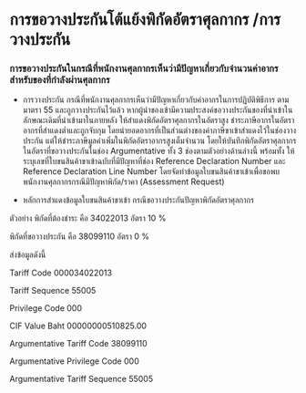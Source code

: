 การขอวางประกันโต้แย้งพิกัดอัตราศุลกากร /การวางประกัน
==

### การขอวางประกันในกรณีที่พนักงานศุลกากรเห็นว่ามีปัญหาเกี่ยวกับจำนวนค่าอากรสำหรับของที่กำลังผ่านศุลกากร

-  การวางประกัน กรณีที่พนักงานศุลกากรเห็นว่ามีปัญหาเกี่ยวกับค่าอากรในการปฏิบัติพิธีการ ตามมาตรา 55 และถูกวางประกันไว้แล้ว หากผู้นำของเข้ามีความประสงค์ขอวางประกันของที่นำเข้าในลักษณะเดิมที่นำเข้ามาในภายหลัง ให้สำแดงพิกัดอัตราศุลกากรในอัตราสูง ชำระภาษีอากรในอัตราอากรที่สำแดงต่ำและถูกจับกุม โดยนำยอดอากรที่เป็นส่วนต่างของค่าภาษีขาเข้าสำแดงไว้ในช่องวางประกัน แต่ให้ชำระภาษีมูลค่าเพิ่มในพิกัดอัตราอากรสูงเต็มจำนวน โดยให้บันทึกพิกัดอัตราศุลกากรในอัตราที่ขอวางประกันในช่อง Argumentative ทั้ง 3 ช่องตามตัวอย่างด้านล่างนี้  พร้อมทั้ง ให้ระบุเลขที่ใบขนสินค้าขาเข้าฉบับที่มีปัญหาที่ช่อง Reference Declaration Number และ Reference Declaration Line Number โดยจัดทำข้อมูลใบขนสินค้าขาเข้าเพื่อขอพบพนักงานศุลกากรกรณีมีปัญหาพิกัด/ราคา (Assessment Request)

- หลักการสำแดงข้อมูลใบขนสินค้าขาเข้า  กรณีขอวางประกันปัญหาพิกัดอัตราศุลกากร

ตัวอย่าง  พิกัดที่ต้องชำระ คือ 34022013 อัตรา 10 %

พิกัดที่ขอวางประกัน  คือ 38099110 อัตรา 0 %

ส่งข้อมูลดังนี้

Tariff Code  000034022013

Tariff Sequence 55005

Privilege Code  000

CIF Value Baht  00000000510825.00

Argumentative Tariff Code  38099110

Argumentative Privilege Code  000

Argumentative Tariff Sequence  55005
<!--stackedit_data:
eyJoaXN0b3J5IjpbLTE0OTQ0NjA5NDRdfQ==
-->